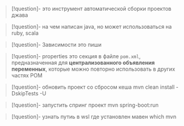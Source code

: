 >[!question]- это 
> инструмент автоматической сборки проектов джава

>[!question]- на чем написан 
> java, но может использоваться на ruby, scala 

>[!question]- Зависимости это 
> пиши

>[!question]- properties это 
> секция в файле `pom.xml`, предназначенная для **централизованного объявления переменных**, которые можно повторно использовать в других частях POM

>[!question]- обновить проект со сбросом кеша
>mvn clean install -DskipTests -U  

>[!question]- запустить спринг проект
>mvn spring-boot:run

>[!question]- узнать путиь в wsl где установлен мавен 
>which mvn

